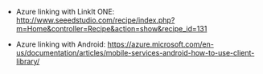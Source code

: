 - Azure linking with LinkIt ONE:
http://www.seeedstudio.com/recipe/index.php?m=Home&controller=Recipe&action=show&recipe_id=131

- Azure linking with Android:
https://azure.microsoft.com/en-us/documentation/articles/mobile-services-android-how-to-use-client-library/
